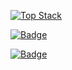 
<!--
**younahshin-dev/younahshin-dev** is a ✨ _special_ ✨ repository because its `README.md` (this file) appears on your GitHub profile.

Here are some ideas to get you started:

- 🔭 I’m currently working on ...
- 🌱 I’m currently learning ...
- 👯 I’m looking to collaborate on ...
- 🤔 I’m looking for help with ...
- 💬 Ask me about ...
- 📫 How to reach me: ..
- 😄 Pronouns: ...
- ⚡ Fun fact: ...
-->
[![Top Stack](https://widget.realdeveloper.pro/api/top?stack=JavaScript,Oracle,React)](https://github.com/younahshin-dev)

[![Badge](https://widget.realdeveloper.pro/api/badge?title=Languages%20and%20Framework&badges=JavaScript,React,Redux,jQuery,Java,spring)](https://github.com/younahshin-dev)

[![Badge](https://widget.realdeveloper.pro/api/badge?title=Database%20and%20DevOps&badges=MySQL,Git,GitHub,Bitbucket)](https://github.com/younahshin-dev)

<!--[![Repository Card](https://widget.realdeveloper.pro/api/card?user=kijepark&repo=adserver-tutorial)](https://github.com/kijepark/adserver-tutorial)  -->
